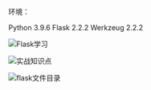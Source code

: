 环境：

Python 3.9.6
Flask 2.2.2
Werkzeug 2.2.2

![Flask学习](D:\workspace-typora\typora-pic\Flask学习.png)

![实战知识点](D:\workspace-typora\typora-pic\实战知识点.png)

![flask文件目录](D:\workspace-typora\typora-pic\flask文件目录.png)



